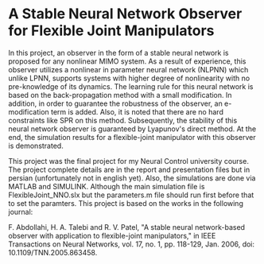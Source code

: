 # A Stable Neural Network Observer for Flexible Joint Manipulators

In this project, an observer in the form of a stable neural network is proposed for any nonlinear MIMO system. As a result of experience, this observer utilizes a nonlinear in parameter neural network (NLPNN) which unlike LPNN, supports systems with higher degree of nonlinearity with no pre-knowledge of its dynamics. The learning rule for this neural network is based on the back-propagation method with a small modification. In addition, in order to guarantee the robustness of the observer, an e-modification term is added. Also, it is noted that there are no hard constraints like SPR on this method. Subsequently, the stability of this neural network observer is guaranteed by Lyapunov's direct method. At the end, the simulation results for a flexible-joint manipulator with this observer is demonstrated.

This project was the final project for my Neural Control university course. The project complete details are in the report and presentation files but in persian (unfortunately not in english yet). Also, the simulations are done via MATLAB and SIMULINK. Although the main simulation file is FlexibleJoint_NNO.slx but the parameters.m file should run first before that to set the paramters. This project is based on the works in the following journal:

F. Abdollahi, H. A. Talebi and R. V. Patel, "A stable neural network-based observer with application to flexible-joint manipulators," in IEEE Transactions on Neural Networks, vol. 17, no. 1, pp. 118-129, Jan. 2006, doi: 10.1109/TNN.2005.863458.


